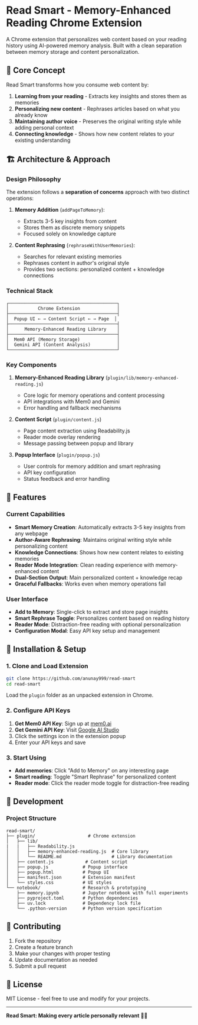 # Read Smart - Memory-Enhanced Reading Chrome Extension

A Chrome extension that personalizes web content based on your reading history using AI-powered memory analysis. Built with a clean separation between memory storage and content personalization.

## 🧠 Core Concept

Read Smart transforms how you consume web content by:
1. **Learning from your reading** - Extracts key insights and stores them as memories
2. **Personalizing new content** - Rephrases articles based on what you already know
3. **Maintaining author voice** - Preserves the original writing style while adding personal context
4. **Connecting knowledge** - Shows how new content relates to your existing understanding

## 🏗️ Architecture & Approach

### Design Philosophy

The extension follows a **separation of concerns** approach with two distinct operations:

1. **Memory Addition** (`addPageToMemory`): 
   - Extracts 3-5 key insights from content
   - Stores them as discrete memory snippets
   - Focused solely on knowledge capture

2. **Content Rephrasing** (`rephraseWithUserMemories`):
   - Searches for relevant existing memories
   - Rephrases content in author's original style
   - Provides two sections: personalized content + knowledge connections

### Technical Stack

```
┌─────────────────────────────────────────┐
│           Chrome Extension              │
├─────────────────────────────────────────┤
│  Popup UI ← → Content Script ← → Page  │
├─────────────────────────────────────────┤
│      Memory-Enhanced Reading Library    │
├─────────────────────────────────────────┤
│  Mem0 API (Memory Storage)              │
│  Gemini API (Content Analysis)          │
└─────────────────────────────────────────┘
```

### Key Components

1. **Memory-Enhanced Reading Library** (`plugin/lib/memory-enhanced-reading.js`)
   - Core logic for memory operations and content processing
   - API integrations with Mem0 and Gemini
   - Error handling and fallback mechanisms

2. **Content Script** (`plugin/content.js`)
   - Page content extraction using Readability.js
   - Reader mode overlay rendering
   - Message passing between popup and library

3. **Popup Interface** (`plugin/popup.js`)
   - User controls for memory addition and smart rephrasing
   - API key configuration
   - Status feedback and error handling

## 🚀 Features

### Current Capabilities

- **Smart Memory Creation**: Automatically extracts 3-5 key insights from any webpage
- **Author-Aware Rephrasing**: Maintains original writing style while personalizing content
- **Knowledge Connections**: Shows how new content relates to existing memories
- **Reader Mode Integration**: Clean reading experience with memory-enhanced content
- **Dual-Section Output**: Main personalized content + knowledge recap
- **Graceful Fallbacks**: Works even when memory operations fail

### User Interface

- **Add to Memory**: Single-click to extract and store page insights
- **Smart Rephrase Toggle**: Personalizes content based on reading history
- **Reader Mode**: Distraction-free reading with optional personalization
- **Configuration Modal**: Easy API key setup and management

## 🔧 Installation & Setup

### 1. Clone and Load Extension

```bash
git clone https://github.com/anunay999/read-smart
cd read-smart
```

Load the `plugin` folder as an unpacked extension in Chrome.

### 2. Configure API Keys

1. **Get Mem0 API Key**: Sign up at [mem0.ai](https://mem0.ai)
2. **Get Gemini API Key**: Visit [Google AI Studio](https://makersuite.google.com/app/apikey)
3. Click the settings icon in the extension popup
4. Enter your API keys and save

### 3. Start Using

- **Add memories**: Click "Add to Memory" on any interesting page
- **Smart reading**: Toggle "Smart Rephrase" for personalized content
- **Reader mode**: Click the reader mode toggle for distraction-free reading

## 🔧 Development

### Project Structure

```
read-smart/
├── plugin/                    # Chrome extension
│   ├── lib/
|   |   ├── Readability.js  
│   │   ├── memory-enhanced-reading.js  # Core library
│   │   └── README.md                   # Library documentation
│   ├── content.js            # Content script
│   ├── popup.js             # Popup interface
│   ├── popup.html           # Popup UI
│   ├── manifest.json        # Extension manifest
│   └── styles.css           # UI styles
└── notebook/                # Research & prototyping
    ├── memory.ipynb         # Jupyter notebook with full experiments
    ├── pyproject.toml       # Python dependencies
    ├── uv.lock              # Dependency lock file
    └── .python-version      # Python version specification
```

## 🤝 Contributing

1. Fork the repository
2. Create a feature branch
3. Make your changes with proper testing
4. Update documentation as needed
5. Submit a pull request

## 📄 License

MIT License - feel free to use and modify for your projects.

---

**Read Smart: Making every article personally relevant** 🧠✨


